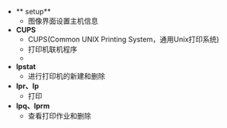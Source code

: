 - ** setup**
	- 图像界面设置主机信息
- **CUPS**
	- CUPS(Common UNIX Printing System，通用Unix打印系统)
	- 打印机联机程序
	- 
- **lpstat**
	- 进行打印机的新建和删除
- **lpr、lp**
	- 打印
- **lpq、lprm**
	- 查看打印作业和删除

<!--stackedit_data:
eyJoaXN0b3J5IjpbLTE2NTEwNTczNTksLTg3NDU5MzkyNiwxNT
I0MjIxMjM5LC0yMDg4NzQ2NjEyXX0=
-->